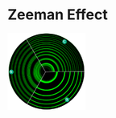 # Zeeman Effect

<img src="./assets/ZeemanEffectIllus (1).png" alt="ZeemanEffectIllus (1)" style="zoom: 15%;" />